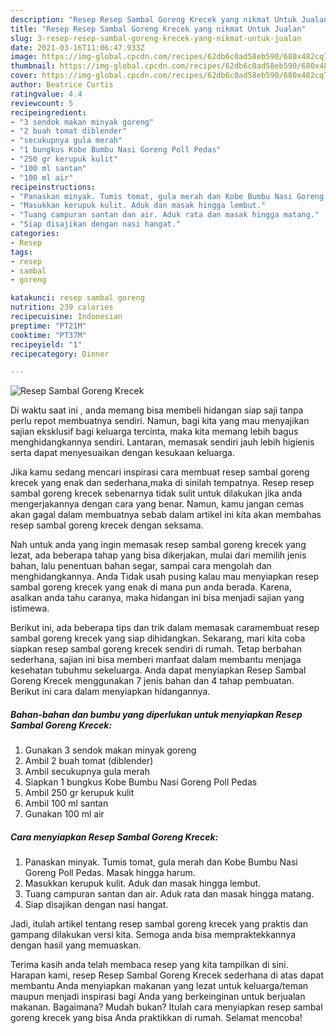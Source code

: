 ```yaml
---
description: "Resep Resep Sambal Goreng Krecek yang nikmat Untuk Jualan"
title: "Resep Resep Sambal Goreng Krecek yang nikmat Untuk Jualan"
slug: 3-resep-resep-sambal-goreng-krecek-yang-nikmat-untuk-jualan
date: 2021-03-16T11:06:47.933Z
image: https://img-global.cpcdn.com/recipes/62db6c0ad58eb590/680x482cq70/resep-sambal-goreng-krecek-foto-resep-utama.jpg
thumbnail: https://img-global.cpcdn.com/recipes/62db6c0ad58eb590/680x482cq70/resep-sambal-goreng-krecek-foto-resep-utama.jpg
cover: https://img-global.cpcdn.com/recipes/62db6c0ad58eb590/680x482cq70/resep-sambal-goreng-krecek-foto-resep-utama.jpg
author: Beatrice Curtis
ratingvalue: 4.4
reviewcount: 5
recipeingredient:
- "3 sendok makan minyak goreng"
- "2 buah tomat diblender"
- "secukupnya gula merah"
- "1 bungkus Kobe Bumbu Nasi Goreng Poll Pedas"
- "250 gr kerupuk kulit"
- "100 ml santan"
- "100 ml air"
recipeinstructions:
- "Panaskan minyak. Tumis tomat, gula merah dan Kobe Bumbu Nasi Goreng Poll Pedas. Masak hingga harum."
- "Masukkan kerupuk kulit. Aduk dan masak hingga lembut."
- "Tuang campuran santan dan air. Aduk rata dan masak hingga matang."
- "Siap disajikan dengan nasi hangat."
categories:
- Resep
tags:
- resep
- sambal
- goreng

katakunci: resep sambal goreng 
nutrition: 239 calories
recipecuisine: Indonesian
preptime: "PT21M"
cooktime: "PT37M"
recipeyield: "1"
recipecategory: Dinner

---
```



![Resep Sambal Goreng Krecek](https://img-global.cpcdn.com/recipes/62db6c0ad58eb590/680x482cq70/resep-sambal-goreng-krecek-foto-resep-utama.jpg)

Di waktu  saat ini , anda memang bisa membeli hidangan siap saji tanpa perlu repot membuatnya sendiri. Namun, bagi kita yang mau menyajikan sajian eksklusif bagi keluarga tercinta, maka kita memang lebih bagus menghidangkannya sendiri. Lantaran, memasak sendiri jauh lebih higienis serta dapat menyesuaikan dengan kesukaan keluarga.

Jika kamu sedang mencari inspirasi cara membuat resep sambal goreng krecek yang enak dan sederhana,maka di sinilah tempatnya. Resep resep sambal goreng krecek  sebenarnya tidak sulit untuk dilakukan jika anda mengerjakannya dengan cara yang benar. Namun, kamu jangan cemas akan gagal dalam membuatnya 
sebab dalam artikel ini kita akan membahas resep sambal goreng krecek dengan seksama.  



Nah untuk anda yang ingin memasak resep sambal goreng krecek yang lezat, ada beberapa tahap yang bisa dikerjakan, mulai dari memilih jenis bahan, lalu penentuan bahan segar, sampai cara mengolah dan menghidangkannya. Anda Tidak usah pusing kalau mau menyiapkan resep sambal goreng krecek yang enak di mana pun anda berada. Karena, asalkan anda  tahu caranya, maka hidangan ini bisa menjadi sajian yang istimewa.

Berikut ini, ada beberapa tips dan trik dalam memasak caramembuat resep sambal goreng krecek yang siap dihidangkan. Sekarang, mari kita coba siapkan resep sambal goreng krecek sendiri di rumah. Tetap berbahan sederhana, sajian ini bisa memberi manfaat dalam membantu menjaga kesehatan tubuhmu sekeluarga. Anda dapat menyiapkan Resep Sambal Goreng Krecek menggunakan 7 jenis bahan dan 4 tahap pembuatan. Berikut ini cara dalam menyiapkan hidangannya.

<!--inarticleads1-->

##### Bahan-bahan dan bumbu yang diperlukan untuk menyiapkan Resep Sambal Goreng Krecek:

1. Gunakan 3 sendok makan minyak goreng
1. Ambil 2 buah tomat (diblender)
1. Ambil secukupnya gula merah
1. Siapkan 1 bungkus Kobe Bumbu Nasi Goreng Poll Pedas
1. Ambil 250 gr kerupuk kulit
1. Ambil 100 ml santan
1. Gunakan 100 ml air




<!--inarticleads2-->

##### Cara menyiapkan Resep Sambal Goreng Krecek:

1. Panaskan minyak. Tumis tomat, gula merah dan Kobe Bumbu Nasi Goreng Poll Pedas. Masak hingga harum.
1. Masukkan kerupuk kulit. Aduk dan masak hingga lembut.
1. Tuang campuran santan dan air. Aduk rata dan masak hingga matang.
1. Siap disajikan dengan nasi hangat.




Jadi, itulah artikel tentang  resep sambal goreng krecek  yang praktis dan gampang dilakukan versi kita. Semoga anda bisa mempraktekkannya dengan hasil yang memuaskan. 

Terima kasih anda telah membaca resep yang kita tampilkan di sini. Harapan kami, resep  Resep Sambal Goreng Krecek sederhana di atas dapat membantu Anda menyiapkan makanan yang lezat untuk keluarga/teman maupun menjadi inspirasi bagi Anda yang berkeinginan untuk berjualan makanan. Bagaimana? Mudah bukan? Itulah cara menyiapkan resep sambal goreng krecek yang bisa Anda praktikkan di rumah. Selamat mencoba!

